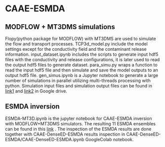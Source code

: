 # CAAE-ESMDA
## MODFLOW + MT3DMS simulations
Flopy(python package for MODFLOW) with MT3DMS are used to simulate the flow and transport processes. TCP3d_model.py include the model settings except for the conductivity field and the contaminant release information. input_dataset.ipynb includes the scripts to generate input hdf5 files with the conductivity and release configurations, it is later used to read the output hdf5 files to generate dataset.
para_simu.py wraps a function to read the input hdf5 file and then simulate and save the model outputs to an output hdf5 file. gen_simus.ipynb is a Jupyter notebook to generate a large number of simulations in parallel utilizing multi-threads processing with python.
Simulation input files and simulation output files can be found in [link1](https://drive.google.com/drive/folders/1ImiSOEbkJxTXhWENAnVPQLeXvxRGNdpg?usp=sharing) and [link2]( https://drive.google.com/drive/folders/1a_v4yi5TGE2ilG9jD4g9Mu6uUTdUbeck?usp=sharing) in Google drive.

## ESMDA inversion
ESMDA-MT3D.ipynb is the jupyter notebook for CAAE-ESMDA inversion with MODFLOW+MT3DMS simulators.
The resulting 11 ESMDA ensembles can be found in this [link](https://drive.google.com/drive/folders/1NQObllG025n1LN6PXVjYd5ULNU2xylRS?usp=sharing) .
The inspection of the ESMDA results are done together with CAAE-DenseED-ESMDA results inspection in CAAE-DenseED-ESMDA/CAAE-DenseED-ESMDA.ipynb GoogleColab notebook.